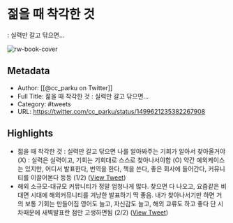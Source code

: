 # 젊을 때 착각한 것
: 실력만 갈고 닦으면...

![rw-book-cover](https://pbs.twimg.com/profile_images/1483457203638239237/i5Szm0iC.jpg)

## Metadata
- Author: [[@cc_parku on Twitter]]
- Full Title: 젊을 때 착각한 것
: 실력만 갈고 닦으면...
- Category: #tweets
- URL: https://twitter.com/cc_parku/status/1499621235382267908

## Highlights
- 젊을 때 착각한 것
  : 실력만 갈고 닦으면 나를 알아봐주는 기회가 알아서 찾아올거야 (X)
  : 실력은 실력이고, 기회는 기회대로 스스로 찾아나서야함 (O)
  약간 예외케이스는 있지만, 어디서 발표한다, 번역을 한다, 책을 쓴다, 좋은 회사에 들어간다, 커뮤니티를 이끌어본다 등등 (1/2) ([View Tweet](https://twitter.com/cc_parku/status/1499621235382267908))
- 해외 소규모-대규모 커뮤니티가 정말 엄청나게 많다. 찾으면 다 나오고, 요즘같은 비대면 시대에 해외커뮤니티를 겨냥한 발표하기 딱 좋음. 내가 찾아나서기만 하면 거의 보통 기회는 만들어짐 
  영어도 늘고, 자신감도 늘고, 해외 교류도 하고 좋다
  단 시차때문에 새벽발표란 점만 고생하면됨 (2/2) ([View Tweet](https://twitter.com/cc_parku/status/1499621236674080770))
